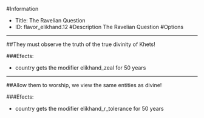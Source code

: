 #Information
 - Title: The Ravelian Question
 - ID: flavor_elikhand.12
#Description
The Ravelian Question
#Options

___
##They must observe the truth of the true divinity of Khets!

###Efects:<ul><li>country gets the modifier elikhand_zeal for 50 years</li></ul>

___
##Allow them to worship, we view the same entities as divine!

###Efects:<ul><li>country gets the modifier elikhand_r_tolerance for 50 years</li></ul>
